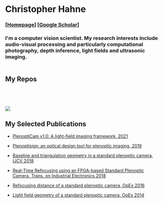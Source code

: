 # Christopher Hahne
### [<a href="http://www.christopherhahne.de/" target="_blank">Homepage</a>] [<a href="https://scholar.google.com/citations?user=sGYbToAAAAAJ&hl=en&oi=ao" target="_blank">Google Scholar</a>]

### I'm a computer vision scientist. My research interests include audio-visual processing and particularly computational photography, depth inference, light fields and ultrasonic imaging.<br><br>

## My Repos
      
<a href="https://github.com/hahnec/plenopticam"><img src="https://github-readme-stats.vercel.app/api/pin/?username=hahnec&repo=plenopticam&cache_seconds=10&theme=buefy" alt="" /></a>

<a href="https://github.com/hahnec/plenoptisign"><img src="https://github-readme-stats.vercel.app/api/pin/?username=hahnec&repo=plenoptisign&cache_seconds=10&theme=buefy" alt="" /></a>


<a href="https://github.com/hahnec/color-matcher"><img src="https://github-readme-stats.vercel.app/api/pin/?username=hahnec&repo=color-matcher&cache_seconds=10&theme=buefy" alt="" /></a>

<a href="https://github.com/hahnec/depthy"><img src="https://github-readme-stats.vercel.app/api/pin/?username=hahnec&repo=depthy&cache_seconds=10&theme=buefy" alt="" /></a>


![](https://github-readme-stats.vercel.app/api?username=hahnec&show_icons=true&hide=contribs,issues&cache_seconds=86400&theme=default)


## My Selected Publications

- [PlenoptiCam v1.0: A light-field imaging framework, 2021](https://arxiv.org/pdf/2010.11687.pdf)

- [Plenoptisign: an optical design tool for plenoptic imaging, 2019](https://reader.elsevier.com/reader/sd/pii/S2352711019300159?token=327897D1445CAE321757274F0D91715C7BEE5045224FCC1D3F646E3A04FBFBBF4A341D5510495F4E036700E72B984320)

- [Baseline and triangulation geometry in a standard plenoptic camera, IJCV 2018](https://link.springer.com/content/pdf/10.1007%2Fs11263-017-1036-4.pdf)

- [Real-Time Refocusing using an FPGA-based Standard Plenoptic Camera, Trans. on Industrial Electronics 2018](https://arxiv.org/pdf/2010.07746.pdf)

- [Refocusing distance of a standard plenoptic camera, OpEx 2016](https://www.osapublishing.org/oe/fulltext.cfm?uri=oe-24-19-21521&id=349880)

- [Light field geometry of a standard plenoptic camera, OpEx 2014](https://www.osapublishing.org/oe/fulltext.cfm?uri=oe-22-22-26659&id=303271)
